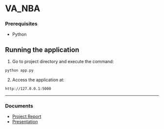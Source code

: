 # VA_NBA

### Prerequisites

- Python

## Running the application

1. Go to project directory and execute the command:

```bash
python app.py
```

2. Access the application at:

```bash
http://127.0.0.1:5000
```

---

### Documents

- [Project Report](https://github.com/charmellaa/VA_NBA/blob/main/docs/Report.pdf)  
- [Presentation](https://github.com/charmellaa/VA_NBA/blob/main/docs/Presentation.pdf)
